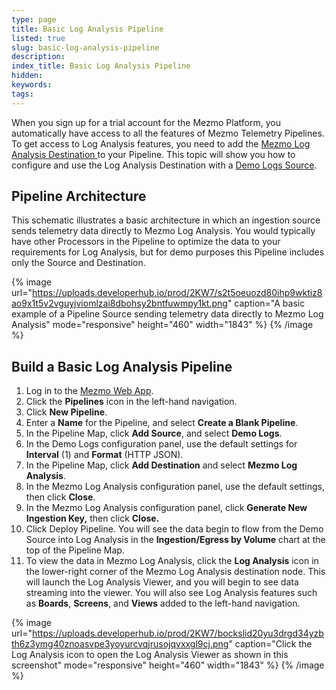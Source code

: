```yaml
---
type: page
title: Basic Log Analysis Pipeline
listed: true
slug: basic-log-analysis-pipeline
description: 
index_title: Basic Log Analysis Pipeline
hidden: 
keywords: 
tags: 
---
```


When you sign up for a trial account for the Mezmo Platform, you automatically have access to all the features of Mezmo Telemetry Pipelines. To get access to Log Analysis features, you need to add the [Mezmo Log Analysis Destination ](/telemetry-pipelines/mezmo-destination) to your Pipeline. This topic will show you how to configure and use the Log Analysis Destination with a [Demo Logs Source](/telemetry-pipelines/demo-logs-source).

## Pipeline Architecture

This schematic illustrates a basic architecture in which an ingestion source sends telemetry data directly to Mezmo Log Analysis. You would typically have other Processors in the Pipeline to optimize the data to your requirements for Log Analysis, but for demo purposes this Pipeline includes only the Source and Destination. 

{% image url="https://uploads.developerhub.io/prod/2KW7/s2t5oeuozd80ihp9wktiz8ao9x1t5v2vguyjviomlzai8dbohsy2bntfuwmpy1kt.png" caption="A basic example of a Pipeline Source sending telemetry data directly to Mezmo Log Analysis" mode="responsive" height="460" width="1843" %}
{% /image %}

## Build a Basic Log Analysis Pipeline

1. Log in to the [Mezmo Web App](app.mezmo.com). 
2. Click the **Pipelines** icon in the left-hand navigation. 
3. Click **New Pipeline**. 
4. Enter a **Name** for the Pipeline, and select **Create a Blank Pipeline**. 
5. In the Pipeline Map, click **Add Source**, and select **Demo Logs**. 
6. In the Demo Logs configuration panel, use the default settings for **Interval** (1) and **Format** (HTTP JSON).
7. In the Pipeline Map, click **Add Destination** and select **Mezmo Log Analysis**. 
8. In the Mezmo Log Analysis configuration panel, use the default settings, then click **Close**. 
9. In the Mezmo Log Analysis configuration panel, click **Generate New Ingestion Key,** then click **Close.** 
10. Click Deploy Pipeline. You will see the data begin to flow from the Demo Source into Log Analysis in the **Ingestion/Egress by Volume** chart at the top of the Pipeline Map. 
11. To view the data in Mezmo Log Analysis, click the **Log Analysis** icon in the lower-right corner of the Mezmo Log Analysis destination node. This will launch the Log Analysis Viewer, and you will begin to see data streaming into the viewer. You will also see Log Analysis features such as **Boards**, **Screens**, and **Views** added to the left-hand navigation. 

{% image url="https://uploads.developerhub.io/prod/2KW7/bockslid20yu3drgd34yzbth6z3ymg40znoasvpe3yoyurcvqjrusojqvxxgl9cj.png" caption="Click the Log Analysis icon to open the Log Analysis Viewer as shown in this screenshot" mode="responsive" height="460" width="1843" %}
{% /image %}